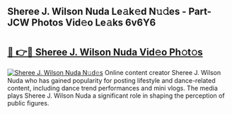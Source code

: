 ## Sheree J. Wilson Nuda Le𝚊k𝚎d N𝚞𝚍es - Part-JCW Photos Vid𝚎o Le𝚊ks 6v6Y6

# <h2><a href="http://fbeggkq.evod.top/?m=Sheree+J.+Wilson+Nuda">🔗 👉🔴 Sheree J. Wilson Nuda Vid𝚎o Ph𝚘t𝚘s</a></h2>

[![Sheree J. Wilson Nuda N𝚞d𝚎s](https://i.imgur.com/8V9OHl7.gif)](http://fbeggkq.evod.top/?m=Sheree+J.+Wilson+Nuda)
Online content creator Sheree J. Wilson Nuda who has gained popularity for posting lifestyle and dance-related content, including dance trend performances and mini vlogs. The media plays Sheree J. Wilson Nuda a significant role in shaping the perception of public figures. 
